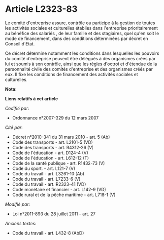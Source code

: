# Article L2323-83

Le comité d'entreprise assure, contrôle ou participe à la gestion de toutes les activités sociales et culturelles établies
dans l'entreprise prioritairement au bénéfice des salariés   , de leur famille et des stagiaires, quel qu'en soit le mode de
financement, dans des conditions déterminées par décret en Conseil d'Etat. 

Ce décret détermine notamment les conditions dans lesquelles les pouvoirs du comité d'entreprise peuvent être délégués à des
organismes créés par lui et soumis à son contrôle, ainsi que les règles d'octroi et d'étendue de la personnalité civile des
comités d'entreprise et des organismes créés par eux. Il fixe les conditions de financement des activités sociales et
culturelles.

**Nota:**



**Liens relatifs à cet article**

_Codifié par_:

  - Ordonnance n°2007-329 du 12 mars 2007

_Cité par_:

  - Décret n°2010-341 du 31 mars 2010 - art. 5 (Ab)
  - Code des transports - art. L2101-5 (VD)
  - Code des transports - art. R4312-26 (V)
  - Code de l'éducation - art. D124-4 (V)
  - Code de l'éducation - art. L612-12 (T)
  - Code de la santé publique - art. R1432-73 (V)
  - Code du sport. - art. L121-7 (V)
  - Code du travail - art. L3261-10 (Ab)
  - Code du travail - art. L7233-6 (V)
  - Code du travail - art. R2323-41 (VD)
  - Code monétaire et financier - art. L142-9 (VD)
  - Code rural et de la pêche maritime - art. L718-1 (V)

_Modifié par_:

  - Loi n°2011-893 du 28 juillet 2011 - art. 27

_Anciens textes_:

  - Code du travail - art. L432-8 (AbD)
